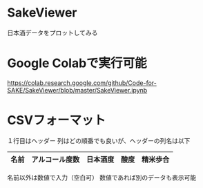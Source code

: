 # SakeViewer
日本酒データをプロットしてみる

# Google Colabで実行可能
https://colab.research.google.com/github/Code-for-SAKE/SakeViewer/blob/master/SakeViewer.ipynb

# CSVフォーマット
１行目はヘッダー
列はどの順番でも良いが、ヘッダーの列名は以下

|名前|アルコール度数|日本酒度|酸度|精米歩合|
|--|--|--|--|--|

名前以外は数値で入力（空白可）
数値であれば別のデータも表示可能
